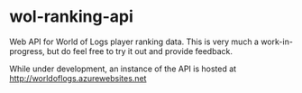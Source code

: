 wol-ranking-api
===============

Web API for World of Logs player ranking data. This is very much a work-in-progress, but do feel free to try it out and provide feedback.

While under development, an instance of the API is hosted at http://worldoflogs.azurewebsites.net
